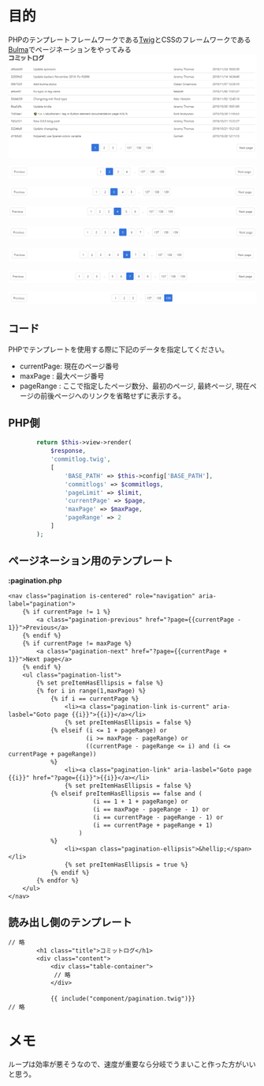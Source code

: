 # 目的  
PHPのテンプレートフレームワークである[Twig](https://twig.symfony.com/)とCSSのフレームワークである[Bulma](https://bulma.io/)でページネーションをやってみる  
![image.png](/image/6717907d-e77c-f24d-5da3-a3697c6e622b.png)  
  
![image.png](/image/fac445ea-3cc0-b8ae-62d2-1ae2bf53ec26.png)  
  
![image.png](/image/aa4ff01d-0c32-3661-8868-aa5c661539d9.png)  
  
![image.png](/image/5bdffc15-ca1f-4ec5-39ca-ee7cc14a2141.png)  
  
![image.png](/image/1a439f93-928c-657e-f341-aeb82fb6ed23.png)  
  
![image.png](/image/e04b0af9-55ba-8e33-8199-d299c71fba70.png)  
  
![image.png](/image/4a82e298-fb17-af2d-5955-435c382e6c0c.png)  
  
![image.png](/image/08d4c82b-9e53-1d0c-3125-17a0e37f9334.png)  
  
## コード  
PHPでテンプレートを使用する際に下記のデータを指定してください。  
  
 - currentPage: 現在のページ番号  
 - maxPage : 最大ページ番号  
 - pageRange : ここで指定したページ数分、最初のページ, 最終ページ, 現在ページの前後ページへのリンクを省略せずに表示する。  
  
## PHP側  
  
```php
        return $this->view->render(
            $response,
            'commitlog.twig',
            [
                'BASE_PATH' => $this->config['BASE_PATH'],
                'commitlogs' => $commitlogs,
                'pageLimit' => $limit,
                'currentPage' => $page,
                'maxPage' => $maxPage,
                'pageRange' => 2
            ]
        );
```  
  
## ページネーション用のテンプレート  
  
**:pagination.php**  
```twig:pagination.php
<nav class="pagination is-centered" role="navigation" aria-label="pagination">
    {% if currentPage != 1 %}
        <a class="pagination-previous" href="?page={{currentPage - 1}}">Previous</a>
    {% endif %}
    {% if currentPage != maxPage %}
        <a class="pagination-next" href="?page={{currentPage + 1}}">Next page</a>
    {% endif %}
    <ul class="pagination-list">
        {% set preItemHasEllipsis = false %}
        {% for i in range(1,maxPage) %}
            {% if i == currentPage %}
                <li><a class="pagination-link is-current" aria-lasbel="Goto page {{i}}">{{i}}</a></li>
                {% set preItemHasEllipsis = false %}
            {% elseif (i <= 1 + pageRange) or 
                      (i >= maxPage - pageRange) or
                      ((currentPage - pageRange <= i) and (i <= currentPage + pageRange))
            %}
                <li><a class="pagination-link" aria-lasbel="Goto page {{i}}" href="?page={{i}}">{{i}}</a></li>
                {% set preItemHasEllipsis = false %}
            {% elseif preItemHasEllipsis == false and ( 
                        (i == 1 + 1 + pageRange) or 
                        (i == maxPage - pageRange - 1) or
                        (i == currentPage - pageRange - 1) or
                        (i == currentPage + pageRange + 1)
                    )
            %}
                <li><span class="pagination-ellipsis">&hellip;</span></li>
                {% set preItemHasEllipsis = true %}
            {% endif %}
        {% endfor %}                
    </ul>
</nav>
```  
  
## 読み出し側のテンプレート  
  
```twig
// 略
        <h1 class="title">コミットログ</h1>
        <div class="content">
            <div class="table-container">
             // 略
            </div>

            {{ include("component/pagination.twig")}}
// 略
```  
  
# メモ  
ループは効率が悪そうなので、速度が重要なら分岐でうまいこと作った方がいいと思う。  

